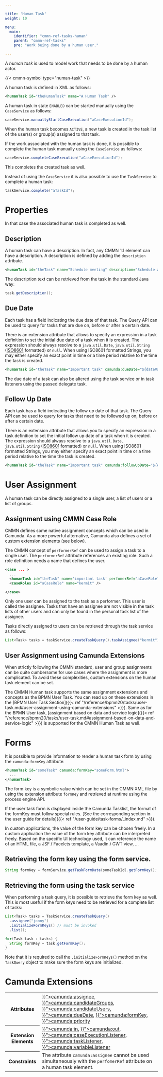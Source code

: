 ```yaml
---

title: 'Human Task'
weight: 10

menu:
  main:
    identifier: "cmmn-ref-tasks-human"
    parent: "cmmn-ref-tasks"
    pre: "Work being done by a human user."

---
```



A *human task* is used to model work that needs to be done by a human actor.

{{< cmmn-symbol type="human-task" >}}

A human task is defined in XML as follows:

```xml
<humanTask id="theHumanTask" name="A Human Task" />
```

A human task in state `ENABLED` can be started manually using the `CaseService` as follows:

```java
caseService.manuallyStartCaseExecution("aCaseExecutionId");
```

When the human task becomes `ACTIVE`, a new task is created in the task list of the user(s) or group(s) assigned to that task.

If the work associated with the human task is done, it is possible to complete the human task manually using the `CaseService` as follows:

```java
caseService.completeCaseExecution("aCaseExecutionId");
```

This completes the created task as well.

Instead of using the `CaseService` it is also possible to use the `TaskService` to complete a human task:

```java
taskService.complete("aTaskId");
```

# Properties

In that case the associated human task is completed as well.

## Description

A human task can have a description. In fact, any CMMN 1.1 element can have a description. A description is defined by adding the `description` attribute.

```xml
<humanTask id="theTask" name="Schedule meeting" description="Schedule an engineering meeting for next week with the new hire" />
```

The description text can be retrieved from the task in the standard Java way:

```java
task.getDescription();
```

## Due Date

Each task has a field indicating the due date of that task. The Query API can be used to query for tasks that are due on, before or after a certain date.

There is an extension attribute that allows to specify an expression in a task definition to set the initial due date of a task when it is created. The expression should always resolve to a `java.util.Date`, `java.util.String` ([ISO8601](http://en.wikipedia.org/wiki/ISO_8601) formatted) or `null`. When using ISO8601 formatted Strings, you may either specify an exact point in time or a time period relative to the time the task is created.

```xml
<humanTask id="theTask" name="Important task" camunda:dueDate="${dateVariable}"/>
```

The due date of a task can also be altered using the task service or in task listeners using the passed delegate task.

## Follow Up Date

Each task has a field indicating the follow up date of that task. The Query API can be used to query for tasks that need to be followed up on, before or after a certain date.

There is an extension attribute that allows you to specify an expression in a task definition to set the initial follow up date of a task when it is created. The expression should always resolve to a `java.util.Date`, `java.util.String` ([ISO8601](http://en.wikipedia.org/wiki/ISO_8601) formatted) or `null`. When using ISO8601 formatted Strings, you may either specify an exact point in time or a time period relative to the time the task is created.

```xml
<humanTask id="theTask" name="Important task" camunda:followUpDate="${dateVariable}"/>
```

# User Assignment

A human task can be directly assigned to a single user, a list of users or a list of groups.

## Assignment using CMMN Case Role

CMMN defines some native assignment concepts which can be used in Camunda.
As a more powerful alternative, Camunda also defines a set of custom extension elements (see below).

The CMMN concept of `performerRef` can be used to assign a task to a single user. The `performerRef` attribute references an existing role. Such a role definition needs a name that defines the user.

```xml
<case ... >
  ...
  <humanTask id="theTask" name='important task' perfomerRef="aCaseRole" />
  <caseRoles id="aCaseRole" name="kermit" />

</case>
```

Only one user can be assigned to the task as a performer. This user is called the assignee. Tasks that have an assignee are not visible in the task lists of other users and can only be found in the personal task list of the assignee.

Tasks directly assigned to users can be retrieved through the task service as follows:

```java
List<Task> tasks = taskService.createTaskQuery().taskAssignee("kermit").list();
```

## User Assignment using Camunda Extensions

When strictly following the CMMN standard, user and group assignments can be quite cumbersome for use cases where the assignment is more complicated. To avoid these complexities, custom extensions on the human task element can be set.

The CMMN Human task supports the same assignment extensions and concepts as the BPMN User Task.
You can read up on these extensions in the [BPMN User Task Section]({{< ref "/reference/bpmn20/tasks/user-task.md#user-assignment-using-camunda-extensions" >}}). Same as for the BPMN User task, [assignment based on data and service logic]({{< ref "/reference/bpmn20/tasks/user-task.md#assignment-based-on-data-and-service-logic" >}}) is supported for the CMMN Human Task as well.

# Forms

It is possible to provide information to render a human task form by using the `camunda:formKey`
attribute:

```xml
<humanTask id="someTask" camunda:formKey="someForm.html">
  ...
</humanTask>
```

The form key is a symbolic value which can be set in the CMMN XML file by using the extension
attribute `formKey` and retrieved at runtime using the process engine API.

If the user task form is displayed inside the Camunda Tasklist, the format of the formKey must follow
special rules. [See the corresponding section in the user guide for details]({{< ref "/user-guide/task-forms/_index.md" >}}).

In custom applications, the value of the form key can be chosen freely. In a custom application the
value of the form key attribute can be interpreted freely. Based on the specific UI technology used,
it can reference the name of an HTML file, a JSF / Facelets template, a Vaadin / GWT view, ...

## Retrieving the form key using the form service.

```java
String formKey = formService.getTaskFormData(someTaskId).getFormKey();
```

## Retrieving the form using the task service

When performing a task query, it is possible to retrieve the form key as well. This is most useful
if the form keys need to be retrieved for a complete list of tasks:

```java
List<Task> tasks = TaskService.createTaskQuery()
  .assignee("jonny")
  .initializeFormKeys() // must be invoked
  .list();

for(Task task : tasks) {
  String formKey = task.getFormKey();
}
```

Note that it is required to call the `.initializeFormKeys()` method on the `TaskQuery` object to
make sure the form keys are initialized.

# Camunda Extensions

<table class="table table-striped">
  <tr>
    <th>Attributes</th>
    <td>
      <a href="{{< ref "/reference/cmmn11/custom-extensions/eximeebpms-attributes.md#assignee" >}}">camunda:assignee</a>,
      <a href="{{< ref "/reference/cmmn11/custom-extensions/eximeebpms-attributes.md#candidategroups" >}}">camunda:candidateGroups</a>,
      <a href="{{< ref "/reference/cmmn11/custom-extensions/eximeebpms-attributes.md#candidateusers" >}}">camunda:candidateUsers</a>,
      <a href="{{< ref "/reference/cmmn11/custom-extensions/eximeebpms-attributes.md#duedate" >}}">camunda:dueDate</a>,
      <a href="{{< ref "/reference/cmmn11/custom-extensions/eximeebpms-attributes.md#formkey" >}}">camunda:formKey</a>,
      <a href="{{< ref "/reference/cmmn11/custom-extensions/eximeebpms-attributes.md#priority" >}}">camunda:priority</a>
    </td>
  </tr>
  <tr>
    <th>Extension Elements</th>
    <td>
      <a href="{{< ref "/reference/cmmn11/custom-extensions/eximeebpms-elements.md#in" >}}">camunda:in</a>,
      <a href="{{< ref "/reference/cmmn11/custom-extensions/eximeebpms-elements.md#out" >}}">camunda:out</a>,
      <a href="{{< ref "/reference/cmmn11/custom-extensions/eximeebpms-elements.md#caseexecutionlistener" >}}">camunda:caseExecutionListener</a>,
      <a href="{{< ref "/reference/cmmn11/custom-extensions/eximeebpms-elements.md#tasklistener" >}}">camunda:taskListener</a>,
      <a href="{{< ref "/reference/cmmn11/custom-extensions/eximeebpms-elements.md#variablelistener" >}}">camunda:variableListener</a>
    </td>
  </tr>
  <tr>
    <th>Constraints</th>
    <td>
      The attribute <code>camunda:assignee</code> cannot be used simultaneously with the <code>perfomerRef</code>
      attribute on a human task element.
    </td>
  </tr>
</table>
